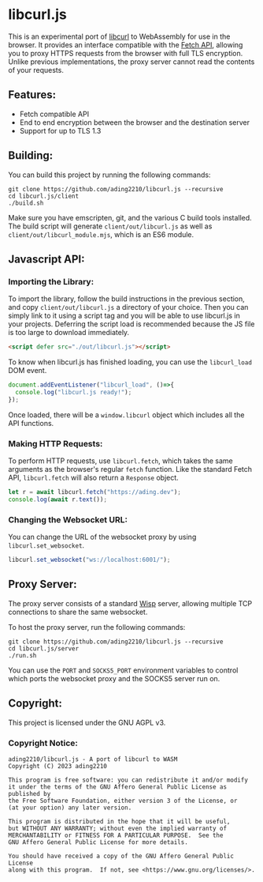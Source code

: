 # libcurl.js

This is an experimental port of [libcurl](https://curl.se/libcurl/) to WebAssembly for use in the browser. It provides an interface compatible with the [Fetch API](https://developer.mozilla.org/en-US/docs/Web/API/Fetch_API), allowing you to proxy HTTPS requests from the browser with full TLS encryption. Unlike previous implementations, the proxy server cannot read the contents of your requests. 

## Features:
- Fetch compatible API
- End to end encryption between the browser and the destination server
- Support for up to TLS 1.3

## Building:
You can build this project by running the following commands:
```
git clone https://github.com/ading2210/libcurl.js --recursive
cd libcurl.js/client
./build.sh
```
Make sure you have emscripten, git, and the various C build tools installed. The build script will generate `client/out/libcurl.js` as well as `client/out/libcurl_module.mjs`, which is an ES6 module.

## Javascript API:

### Importing the Library:
To import the library, follow the build instructions in the previous section, and copy `client/out/libcurl.js` a directory of your choice. Then you can simply link to it using a script tag and you will be able to use libcurl.js in your projects. Deferring the script load is recommended because the JS file is too large to download immediately.

```html
<script defer src="./out/libcurl.js"></script>
```

To know when libcurl.js has finished loading, you can use the `libcurl_load` DOM event. 
```js
document.addEventListener("libcurl_load", ()=>{
  console.log("libcurl.js ready!");
});
```

Once loaded, there will be a `window.libcurl` object which includes all the API functions.

### Making HTTP Requests:
To perform HTTP requests, use `libcurl.fetch`, which takes the same arguments as the browser's regular `fetch` function. Like the standard Fetch API, `libcurl.fetch` will also return a `Response` object.
```js
let r = await libcurl.fetch("https://ading.dev");
console.log(await r.text());
```

### Changing the Websocket URL:
You can change the URL of the websocket proxy by using `libcurl.set_websocket`.
```js
libcurl.set_websocket("ws://localhost:6001/");
```

## Proxy Server:
The proxy server consists of a standard [Wisp](https://github.com/MercuryWorkshop/wisp-protocol) server, allowing multiple TCP connections to share the same websocket.

To host the proxy server, run the following commands:
```
git clone https://github.com/ading2210/libcurl.js --recursive
cd libcurl.js/server
./run.sh
```

You can use the `PORT` and `SOCKS5_PORT` environment variables to control which ports the websocket proxy and the SOCKS5 server run on.

## Copyright:
This project is licensed under the GNU AGPL v3.

### Copyright Notice:
```
ading2210/libcurl.js - A port of libcurl to WASM
Copyright (C) 2023 ading2210

This program is free software: you can redistribute it and/or modify
it under the terms of the GNU Affero General Public License as published by
the Free Software Foundation, either version 3 of the License, or
(at your option) any later version.

This program is distributed in the hope that it will be useful,
but WITHOUT ANY WARRANTY; without even the implied warranty of
MERCHANTABILITY or FITNESS FOR A PARTICULAR PURPOSE.  See the
GNU Affero General Public License for more details.

You should have received a copy of the GNU Affero General Public License
along with this program.  If not, see <https://www.gnu.org/licenses/>.
```